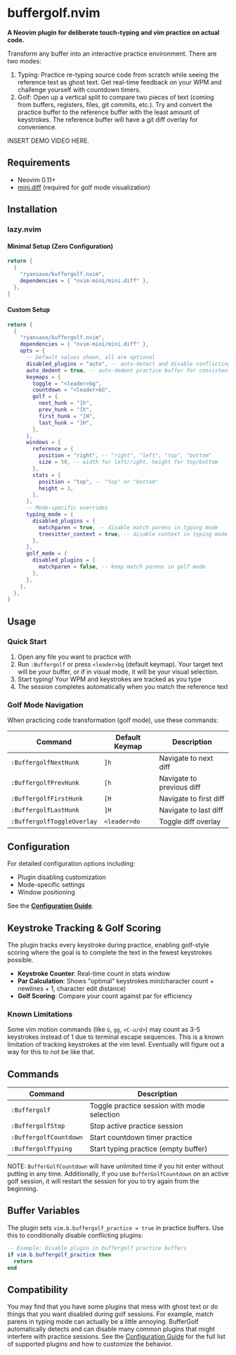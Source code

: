 # buffergolf.nvim

**A Neovim plugin for deliberate touch-typing and vim practice on actual code.**

Transform any buffer into an interactive practice environment. There are two modes:

1. Typing: Practice re-typing source code from scratch while seeing the reference text as ghost text. Get real-time feedback on your WPM and challenge yourself with countdown timers.
2. Golf: Open up a vertical split to compare two pieces of text (coming from buffers, registers, files, git commits, etc.). Try and convert the practice buffer to the reference buffer with the least amount of keystrokes. The reference buffer will have a git diff overlay for convenience.

INSERT DEMO VIDEO HERE.

## Requirements

- Neovim 0.11+
- [mini.diff](https://github.com/nvim-mini/mini.diff) (required for golf mode visualization)

## Installation

### lazy.nvim

#### Minimal Setup (Zero Configuration)

```lua
return {
  {
    "ryansaxe/buffergolf.nvim",
    dependencies = { "nvim-mini/mini.diff" },
  },
}
```

#### Custom Setup

```lua
return {
  {
    "ryansaxe/buffergolf.nvim",
    dependencies = { "nvim-mini/mini.diff" },
    opts = {
      -- Default values shown, all are optional
      disabled_plugins = "auto", -- auto-detect and disable conflicting plugins
      auto_dedent = true, -- auto-dedent practice buffer for consistent indentation
      keymaps = {
        toggle = "<leader>bg",
        countdown = "<leader>bG",
        golf = {
          next_hunk = "]h",
          prev_hunk = "[h",
          first_hunk = "[H",
          last_hunk = "]H",
        },
      },
      windows = {
        reference = {
          position = "right", -- "right", "left", "top", "bottom"
          size = 50, -- width for left/right, height for top/bottom
        },
        stats = {
          position = "top", -- "top" or "bottom"
          height = 3,
        },
      },
      -- Mode-specific overrides
      typing_mode = {
        disabled_plugins = {
          matchparen = true, -- disable match parens in typing mode
          treesitter_context = true, -- disable context in typing mode
        },
      },
      golf_mode = {
        disabled_plugins = {
          matchparen = false, -- keep match parens in golf mode
        },
      },
    },
  },
}
```

## Usage

### Quick Start

1. Open any file you want to practice with
2. Run `:Buffergolf` or press `<leader>bg` (default keymap). Your target text will be your buffer, or if in visual mode, it will be your visual selection.
3. Start typing! Your WPM and keystrokes are tracked as you type
4. The session completes automatically when you match the reference text

### Golf Mode Navigation

When practicing code transformation (golf mode), use these commands:

| Command | Default Keymap | Description |
|---------|----------------|-------------|
| `:BuffergolfNextHunk` | `]h` | Navigate to next diff |
| `:BuffergolfPrevHunk` | `[h` | Navigate to previous diff |
| `:BuffergolfFirstHunk` | `[H` | Navigate to first diff |
| `:BuffergolfLastHunk` | `]H` | Navigate to last diff |
| `:BuffergolfToggleOverlay` | `<leader>do` | Toggle diff overlay |

## Configuration

For detailed configuration options including:

- Plugin disabling customization
- Mode-specific settings
- Window positioning

See the **[Configuration Guide](docs/configuration.md)**.

## Keystroke Tracking & Golf Scoring

The plugin tracks every keystroke during practice, enabling golf-style scoring where the goal is to complete the text in the fewest keystrokes possible.

- **Keystroke Counter**: Real-time count in stats window
- **Par Calculation**: Shows "optimal" keystrokes min(character count + newlines + 1, character edit distance)
- **Golf Scoring**: Compare your count against par for efficiency

### Known Limitations

Some vim motion commands (like `G`, `gg`, `<C-u/d>`) may count as 3-5 keystrokes instead of 1 due to terminal escape sequences. This is a known limitation of tracking keystrokes at the vim level. Eventually will figure out a way for this to not be like that.

## Commands


| Command | Description |
|---------|-------------|
| `:Buffergolf` | Toggle practice session with mode selection |
| `:BuffergolfStop` | Stop active practice session |
| `:BuffergolfCountdown` | Start countdown timer practice |
| `:BuffergolfTyping` | Start typing practice (empty buffer) |


NOTE: `BufferGolfCountdown` will have unlimited time if you hit enter without putting in any time. Additionally, if you use `BufferGolfCountdown` on an active golf session, it will restart the session for you to try again from the beginning.

## Buffer Variables

The plugin sets `vim.b.buffergolf_practice = true` in practice buffers. Use this to conditionally disable conflicting plugins:

```lua
-- Example: Disable plugin in buffergolf practice buffers
if vim.b.buffergolf_practice then
  return
end
```

## Compatibility

You may find that you have some plugins that mess with ghost text or do things that you want disabled during golf sessions. For example, match parens in typing mode can actually be a little annoying. BufferGolf automatically detects and can disable many common plugins that might interfere with practice sessions. See the [Configuration Guide](docs/configuration.md#supported-plugins) for the full list of supported plugins and how to customize the behavior.

